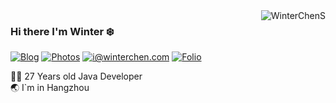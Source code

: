 <img align='right' src="https://github-readme-stats.vercel.app/api?username=WinterChenS&show_icons=true&theme=gotham" alt="WinterChenS" />

### Hi there I'm Winter :snowflake:

[![Blog](https://img.shields.io/badge/blog.winterchen-%20-yellow?logo=bloglovin)](https://blog.winterchen.com)
[![Photos](https://img.shields.io/badge/%20Photography-%20-blue?logo=pivotal-tracker)](https://photos.winterchen.com)
[![i@winterchen.com](https://img.shields.io/badge/i%40winterchen.com-%20-orange?logo=gmail)](mailto:i@winterchen.com)
[![Folio](https://img.shields.io/badge/Folio-%20-orange?logo=fandango)](https://folio.winterchen.com)
  
  
 👨‍💻 27 Years old Java Developer                             
 :earth_asia: I`m in Hangzhou 



